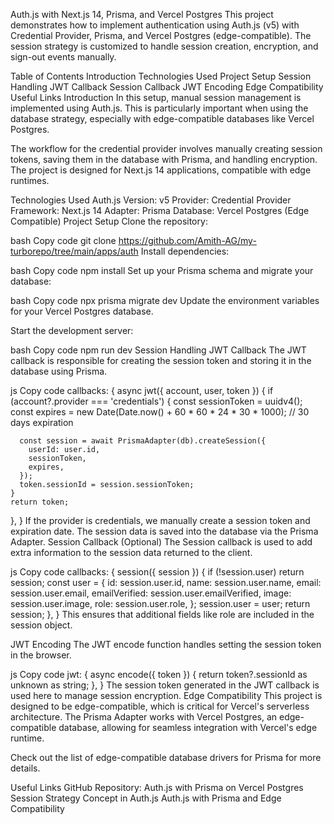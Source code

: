 Auth.js with Next.js 14, Prisma, and Vercel Postgres
This project demonstrates how to implement authentication using Auth.js (v5) with Credential Provider, Prisma, and Vercel Postgres (edge-compatible). The session strategy is customized to handle session creation, encryption, and sign-out events manually.

Table of Contents
Introduction
Technologies Used
Project Setup
Session Handling
JWT Callback
Session Callback
JWT Encoding
Edge Compatibility
Useful Links
Introduction
In this setup, manual session management is implemented using Auth.js. This is particularly important when using the database strategy, especially with edge-compatible databases like Vercel Postgres.

The workflow for the credential provider involves manually creating session tokens, saving them in the database with Prisma, and handling encryption. The project is designed for Next.js 14 applications, compatible with edge runtimes.

Technologies Used
Auth.js Version: v5
Provider: Credential Provider
Framework: Next.js 14
Adapter: Prisma
Database: Vercel Postgres (Edge Compatible)
Project Setup
Clone the repository:

bash
Copy code
git clone https://github.com/Amith-AG/my-turborepo/tree/main/apps/auth
Install dependencies:

bash
Copy code
npm install
Set up your Prisma schema and migrate your database:

bash
Copy code
npx prisma migrate dev
Update the environment variables for your Vercel Postgres database.

Start the development server:

bash
Copy code
npm run dev
Session Handling
JWT Callback
The JWT callback is responsible for creating the session token and storing it in the database using Prisma.

js
Copy code
callbacks: {
  async jwt({ account, user, token }) {
    if (account?.provider === 'credentials') {
      const sessionToken = uuidv4();
      const expires = new Date(Date.now() + 60 * 60 * 24 * 30 * 1000); // 30 days expiration

      const session = await PrismaAdapter(db).createSession({
        userId: user.id,
        sessionToken,
        expires,
      });
      token.sessionId = session.sessionToken;
    }
    return token;
  },
}
If the provider is credentials, we manually create a session token and expiration date.
The session data is saved into the database via the Prisma Adapter.
Session Callback (Optional)
The Session callback is used to add extra information to the session data returned to the client.

js
Copy code
callbacks: {
  session({ session }) {
    if (!session.user) return session;
    const user = {
      id: session.user.id,
      name: session.user.name,
      email: session.user.email,
      emailVerified: session.user.emailVerified,
      image: session.user.image,
      role: session.user.role,
    };
    session.user = user;
    return session;
  },
}
This ensures that additional fields like role are included in the session object.

JWT Encoding
The JWT encode function handles setting the session token in the browser.

js
Copy code
jwt: {
  async encode({ token }) {
    return token?.sessionId as unknown as string;
  },
}
The session token generated in the JWT callback is used here to manage session encryption.
Edge Compatibility
This project is designed to be edge-compatible, which is critical for Vercel's serverless architecture. The Prisma Adapter works with Vercel Postgres, an edge-compatible database, allowing for seamless integration with Vercel's edge runtime.

Check out the list of edge-compatible database drivers for Prisma for more details.

Useful Links
GitHub Repository: Auth.js with Prisma on Vercel Postgres
Session Strategy Concept in Auth.js
Auth.js with Prisma and Edge Compatibility
